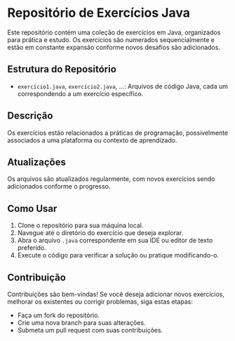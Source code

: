 # Repositório de Exercícios Java

Este repositório contém uma coleção de exercícios em Java, organizados para prática e estudo. Os exercícios são numerados sequencialmente e estão em constante expansão conforme novos desafios são adicionados.
 
## Estrutura do Repositório
- `exercício1.java`, `exercício2.java`, ...: Arquivos de código Java, cada um correspondendo a um exercício específico.

## Descrição
Os exercícios estão relacionados a práticas de programação, possivelmente associados a uma plataforma ou contexto de aprendizado.

## Atualizações
Os arquivos são atualizados regularmente, com novos exercícios sendo adicionados conforme o progresso.

## Como Usar
1. Clone o repositório para sua máquina local.
2. Navegue até o diretório do exercício que deseja explorar.
3. Abra o arquivo `.java` correspondente em sua IDE ou editor de texto preferido.
4. Execute o código para verificar a solução ou pratique modificando-o.

## Contribuição
Contribuições são bem-vindas! Se você deseja adicionar novos exercícios, melhorar os existentes ou corrigir problemas, siga estas etapas:
- Faça um fork do repositório.
- Crie uma nova branch para suas alterações.
- Submeta um pull request com suas contribuições.
